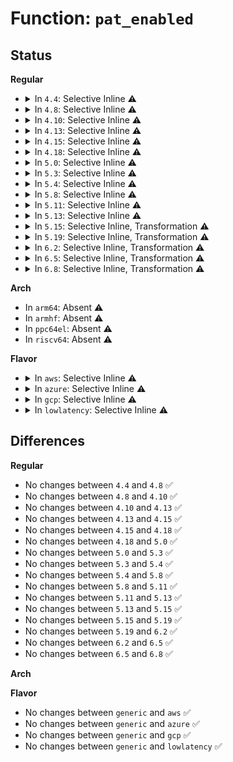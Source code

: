 # Function: <code>pat_enabled</code>

## Status
<b>Regular</b>
<ul>
<li>
<details>
<summary>In <code>4.4</code>: Selective Inline ⚠️</summary>

```c
bool pat_enabled();
```

**Collision:** Unique Global

**Inline:** Selective

**Transformation:** False

**Instances:**

```
In arch/x86/mm/pat.c (ffffffff8106f910)
Location: arch/x86/mm/pat.c:56
Inline: True
Inline callers:
  - arch/x86/mm/pat.c:track_pfn_remap
Direct callers:
  - arch/x86/pci/i386.c:pci_mmap_page_range
  - arch/x86/pci/i386.c:pci_mmap_page_range
  - arch/x86/pci/i386.c:pci_mmap_page_range
```
**Symbols:**

```
ffffffff8106f910-ffffffff8106f926: pat_enabled (STB_GLOBAL)
```
</details>
</li>
<li>
<details>
<summary>In <code>4.8</code>: Selective Inline ⚠️</summary>

```c
bool pat_enabled();
```

**Collision:** Unique Global

**Inline:** Selective

**Transformation:** False

**Instances:**

```
In arch/x86/mm/pat.c (ffffffff81070762)
Location: arch/x86/mm/pat.c:67
Inline: True
Inline callers:
  - arch/x86/mm/pat.c:track_pfn_remap
Direct callers:
  - arch/x86/pci/i386.c:pci_mmap_page_range
  - arch/x86/pci/i386.c:pci_mmap_page_range
  - arch/x86/pci/i386.c:pci_mmap_page_range
```
**Symbols:**

```
ffffffff8106f610-ffffffff8106f626: pat_enabled (STB_GLOBAL)
```
</details>
</li>
<li>
<details>
<summary>In <code>4.10</code>: Selective Inline ⚠️</summary>

```c
bool pat_enabled();
```

**Collision:** Unique Global

**Inline:** Selective

**Transformation:** False

**Instances:**

```
In arch/x86/mm/pat.c (ffffffff810743f2)
Location: arch/x86/mm/pat.c:67
Inline: True
Inline callers:
  - arch/x86/mm/pat.c:track_pfn_remap
Direct callers:
  - arch/x86/pci/i386.c:pci_mmap_page_range
  - arch/x86/pci/i386.c:pci_mmap_page_range
  - arch/x86/pci/i386.c:pci_mmap_page_range
```
**Symbols:**

```
ffffffff81073240-ffffffff81073256: pat_enabled (STB_GLOBAL)
```
</details>
</li>
<li>
<details>
<summary>In <code>4.13</code>: Selective Inline ⚠️</summary>

```c
bool pat_enabled();
```

**Collision:** Unique Global

**Inline:** Selective

**Transformation:** False

**Instances:**

```
In arch/x86/mm/pat.c (ffffffff81072840)
Location: arch/x86/mm/pat.c:66
Inline: True
Direct callers:
  - drivers/pci/proc.c:proc_bus_pci_ioctl
```
**Symbols:**

```
ffffffff81072840-ffffffff81072852: pat_enabled (STB_GLOBAL)
```
</details>
</li>
<li>
<details>
<summary>In <code>4.15</code>: Selective Inline ⚠️</summary>

```c
bool pat_enabled();
```

**Collision:** Unique Global

**Inline:** Selective

**Transformation:** False

**Instances:**

```
In arch/x86/mm/pat.c (ffffffff810781a0)
Location: arch/x86/mm/pat.c:66
Inline: True
Direct callers:
  - drivers/pci/proc.c:proc_bus_pci_ioctl
```
**Symbols:**

```
ffffffff810781a0-ffffffff810781b2: pat_enabled (STB_GLOBAL)
```
</details>
</li>
<li>
<details>
<summary>In <code>4.18</code>: Selective Inline ⚠️</summary>

```c
bool pat_enabled();
```

**Collision:** Unique Global

**Inline:** Selective

**Transformation:** False

**Instances:**

```
In arch/x86/mm/pat.c (ffffffff826edbd4)
Location: arch/x86/mm/pat.c:66
Inline: True
Inline callers:
  - arch/x86/mm/pat.c:pat_memtype_list_init
  - arch/x86/mm/pat.c:untrack_pfn
  - arch/x86/mm/pat.c:track_pfn_insert
  - arch/x86/mm/pat.c:track_pfn_remap
  - arch/x86/mm/pat.c:reserve_pfn_range
  - arch/x86/mm/pat.c:reserve_pfn_range
  - arch/x86/mm/pat.c:reserve_pfn_range
  - arch/x86/mm/pat.c:arch_io_free_memtype_wc
  - arch/x86/mm/pat.c:io_reserve_memtype
  - arch/x86/mm/pat.c:reserve_memtype
Direct callers:
  - drivers/pci/proc.c:proc_bus_pci_ioctl
```
**Symbols:**

```
ffffffff8107ad00-ffffffff8107ad12: pat_enabled (STB_GLOBAL)
```
</details>
</li>
<li>
<details>
<summary>In <code>5.0</code>: Selective Inline ⚠️</summary>

```c
bool pat_enabled();
```

**Collision:** Unique Global

**Inline:** Selective

**Transformation:** False

**Instances:**

```
In arch/x86/mm/pat.c (ffffffff828a48f8)
Location: arch/x86/mm/pat.c:66
Inline: True
Inline callers:
  - arch/x86/mm/pat.c:pat_memtype_list_init
  - arch/x86/mm/pat.c:untrack_pfn
  - arch/x86/mm/pat.c:track_pfn_insert
  - arch/x86/mm/pat.c:track_pfn_remap
  - arch/x86/mm/pat.c:reserve_pfn_range
  - arch/x86/mm/pat.c:reserve_pfn_range
  - arch/x86/mm/pat.c:reserve_pfn_range
  - arch/x86/mm/pat.c:arch_io_free_memtype_wc
  - arch/x86/mm/pat.c:io_reserve_memtype
  - arch/x86/mm/pat.c:reserve_memtype
Direct callers:
  - drivers/pci/proc.c:proc_bus_pci_ioctl
```
**Symbols:**

```
ffffffff81081640-ffffffff81081652: pat_enabled (STB_GLOBAL)
```
</details>
</li>
<li>
<details>
<summary>In <code>5.3</code>: Selective Inline ⚠️</summary>

```c
bool pat_enabled();
```

**Collision:** Unique Global

**Inline:** Selective

**Transformation:** False

**Instances:**

```
In arch/x86/mm/pat.c (ffffffff828bcdcf)
Location: arch/x86/mm/pat.c:67
Inline: True
Inline callers:
  - arch/x86/mm/pat.c:pat_memtype_list_init
  - arch/x86/mm/pat.c:untrack_pfn
  - arch/x86/mm/pat.c:track_pfn_insert
  - arch/x86/mm/pat.c:track_pfn_remap
  - arch/x86/mm/pat.c:reserve_pfn_range
  - arch/x86/mm/pat.c:reserve_pfn_range
  - arch/x86/mm/pat.c:reserve_pfn_range
  - arch/x86/mm/pat.c:arch_io_free_memtype_wc
  - arch/x86/mm/pat.c:io_reserve_memtype
  - arch/x86/mm/pat.c:reserve_memtype
Direct callers:
  - drivers/pci/proc.c:proc_bus_pci_ioctl
```
**Symbols:**

```
ffffffff810852e0-ffffffff810852f2: pat_enabled (STB_GLOBAL)
```
</details>
</li>
<li>
<details>
<summary>In <code>5.4</code>: Selective Inline ⚠️</summary>

```c
bool pat_enabled();
```

**Collision:** Unique Global

**Inline:** Selective

**Transformation:** False

**Instances:**

```
In arch/x86/mm/pat.c (ffffffff828c3264)
Location: arch/x86/mm/pat.c:67
Inline: True
Inline callers:
  - arch/x86/mm/pat.c:pat_memtype_list_init
  - arch/x86/mm/pat.c:untrack_pfn
  - arch/x86/mm/pat.c:track_pfn_insert
  - arch/x86/mm/pat.c:track_pfn_remap
  - arch/x86/mm/pat.c:reserve_pfn_range
  - arch/x86/mm/pat.c:reserve_pfn_range
  - arch/x86/mm/pat.c:reserve_pfn_range
  - arch/x86/mm/pat.c:arch_io_free_memtype_wc
  - arch/x86/mm/pat.c:io_reserve_memtype
  - arch/x86/mm/pat.c:reserve_memtype
Direct callers:
  - drivers/pci/proc.c:proc_bus_pci_ioctl
```
**Symbols:**

```
ffffffff81085fd0-ffffffff81085fe2: pat_enabled (STB_GLOBAL)
```
</details>
</li>
<li>
<details>
<summary>In <code>5.8</code>: Selective Inline ⚠️</summary>

```c
bool pat_enabled();
```

**Collision:** Unique Global

**Inline:** Selective

**Transformation:** False

**Instances:**

```
In arch/x86/mm/pat/memtype.c (ffffffff82ce6a4d)
Location: arch/x86/mm/pat/memtype.c:93
Inline: True
Inline callers:
  - arch/x86/mm/pat/memtype.c:pat_memtype_list_init
  - arch/x86/mm/pat/memtype.c:untrack_pfn
  - arch/x86/mm/pat/memtype.c:track_pfn_insert
  - arch/x86/mm/pat/memtype.c:track_pfn_remap
  - arch/x86/mm/pat/memtype.c:reserve_pfn_range
  - arch/x86/mm/pat/memtype.c:arch_io_free_memtype_wc
  - arch/x86/mm/pat/memtype.c:memtype_reserve_io
  - arch/x86/mm/pat/memtype.c:memtype_reserve
Direct callers:
  - drivers/pci/pci-sysfs.c:pci_create_resource_files
  - drivers/pci/proc.c:proc_bus_pci_ioctl
```
**Symbols:**

```
ffffffff8108f6c0-ffffffff8108f6d2: pat_enabled (STB_GLOBAL)
```
</details>
</li>
<li>
<details>
<summary>In <code>5.11</code>: Selective Inline ⚠️</summary>

```c
bool pat_enabled();
```

**Collision:** Unique Global

**Inline:** Selective

**Transformation:** False

**Instances:**

```
In arch/x86/mm/pat/memtype.c (ffffffff82fd4393)
Location: arch/x86/mm/pat/memtype.c:93
Inline: True
Inline callers:
  - arch/x86/mm/pat/memtype.c:pat_memtype_list_init
  - arch/x86/mm/pat/memtype.c:untrack_pfn
  - arch/x86/mm/pat/memtype.c:track_pfn_insert
  - arch/x86/mm/pat/memtype.c:track_pfn_remap
  - arch/x86/mm/pat/memtype.c:reserve_pfn_range
  - arch/x86/mm/pat/memtype.c:arch_io_free_memtype_wc
  - arch/x86/mm/pat/memtype.c:memtype_reserve_io
  - arch/x86/mm/pat/memtype.c:memtype_reserve
Direct callers:
  - drivers/pci/pci-sysfs.c:pci_create_resource_files
  - drivers/pci/proc.c:proc_bus_pci_ioctl
```
**Symbols:**

```
ffffffff8108f3b0-ffffffff8108f3c2: pat_enabled (STB_GLOBAL)
```
</details>
</li>
<li>
<details>
<summary>In <code>5.13</code>: Selective Inline ⚠️</summary>

```c
bool pat_enabled();
```

**Collision:** Unique Global

**Inline:** Selective

**Transformation:** False

**Instances:**

```
In arch/x86/mm/pat/memtype.c (ffffffff831dee9c)
Location: arch/x86/mm/pat/memtype.c:93
Inline: True
Inline callers:
  - arch/x86/mm/pat/memtype.c:pat_memtype_list_init
  - arch/x86/mm/pat/memtype.c:untrack_pfn
  - arch/x86/mm/pat/memtype.c:track_pfn_insert
  - arch/x86/mm/pat/memtype.c:track_pfn_remap
  - arch/x86/mm/pat/memtype.c:reserve_pfn_range
  - arch/x86/mm/pat/memtype.c:arch_io_free_memtype_wc
  - arch/x86/mm/pat/memtype.c:memtype_reserve_io
  - arch/x86/mm/pat/memtype.c:memtype_reserve
Direct callers:
  - drivers/pci/pci-sysfs.c:pci_create_resource_files
  - drivers/pci/proc.c:proc_bus_pci_ioctl
```
**Symbols:**

```
ffffffff8108ff40-ffffffff8108ff52: pat_enabled (STB_GLOBAL)
```
</details>
</li>
<li>
<details>
<summary>In <code>5.15</code>: Selective Inline, Transformation ⚠️</summary>

```c
bool pat_enabled();
```

**Collision:** Unique Global

**Inline:** Selective

**Transformation:** True

**Instances:**

```
In arch/x86/mm/pat/memtype.c (ffffffff810a0a75)
Location: arch/x86/mm/pat/memtype.c:93
Inline: True
Inline callers:
  - arch/x86/mm/pat/memtype.c:track_pfn_insert
  - arch/x86/mm/pat/memtype.c:track_pfn_remap
  - arch/x86/mm/pat/memtype.c:reserve_pfn_range
  - arch/x86/mm/pat/memtype.c:memtype_reserve
Direct callers:
  - arch/x86/mm/pat/memtype.c:pat_memtype_list_init
  - drivers/pci/pci-sysfs.c:pci_create_resource_files
  - drivers/pci/proc.c:proc_bus_pci_ioctl
```
**Symbols:**

```
ffffffff81ca1434-ffffffff81ca1454: pat_enabled.cold (STB_LOCAL)
ffffffff8109fbc0-ffffffff8109fbd8: pat_enabled (STB_GLOBAL)
```
</details>
</li>
<li>
<details>
<summary>In <code>5.19</code>: Selective Inline, Transformation ⚠️</summary>

```c
bool pat_enabled();
```

**Collision:** Unique Global

**Inline:** Selective

**Transformation:** True

**Instances:**

```
In arch/x86/mm/pat/memtype.c (ffffffff810b4a65)
Location: arch/x86/mm/pat/memtype.c:95
Inline: True
Inline callers:
  - arch/x86/mm/pat/memtype.c:track_pfn_insert
  - arch/x86/mm/pat/memtype.c:track_pfn_remap
  - arch/x86/mm/pat/memtype.c:reserve_pfn_range
  - arch/x86/mm/pat/memtype.c:memtype_free
  - arch/x86/mm/pat/memtype.c:memtype_reserve
Direct callers:
  - arch/x86/mm/pat/memtype.c:pat_memtype_list_init
  - drivers/pci/pci-sysfs.c:pci_create_resource_files
  - drivers/pci/proc.c:proc_bus_pci_ioctl
```
**Symbols:**

```
ffffffff81e50a3c-ffffffff81e50a66: pat_enabled.cold (STB_LOCAL)
ffffffff810b3b80-ffffffff810b3ba2: pat_enabled (STB_GLOBAL)
```
</details>
</li>
<li>
<details>
<summary>In <code>6.2</code>: Selective Inline, Transformation ⚠️</summary>

```c
bool pat_enabled();
```

**Collision:** Unique Global

**Inline:** Selective

**Transformation:** True

**Instances:**

```
In arch/x86/mm/pat/memtype.c (ffffffff83e9cd05)
Location: arch/x86/mm/pat/memtype.c:89
Inline: True
Inline callers:
  - arch/x86/mm/pat/memtype.c:pat_memtype_list_init
  - arch/x86/mm/pat/memtype.c:track_pfn_insert
  - arch/x86/mm/pat/memtype.c:track_pfn_remap
  - arch/x86/mm/pat/memtype.c:reserve_pfn_range
  - arch/x86/mm/pat/memtype.c:memtype_free
  - arch/x86/mm/pat/memtype.c:memtype_reserve
Direct callers:
  - drivers/pci/pci-sysfs.c:pci_create_resource_files
  - drivers/pci/proc.c:proc_bus_pci_ioctl
```
**Symbols:**

```
ffffffff82054eee-ffffffff82054f1b: pat_enabled.cold (STB_LOCAL)
ffffffff810ce820-ffffffff810ce845: pat_enabled (STB_GLOBAL)
```
</details>
</li>
<li>
<details>
<summary>In <code>6.5</code>: Selective Inline, Transformation ⚠️</summary>

```c
bool pat_enabled();
```

**Collision:** Unique Global

**Inline:** Selective

**Transformation:** True

**Instances:**

```
In arch/x86/mm/pat/memtype.c (ffffffff836c0825)
Location: arch/x86/mm/pat/memtype.c:89
Inline: True
Inline callers:
  - arch/x86/mm/pat/memtype.c:pat_memtype_list_init
  - arch/x86/mm/pat/memtype.c:track_pfn_insert
  - arch/x86/mm/pat/memtype.c:track_pfn_remap
  - arch/x86/mm/pat/memtype.c:reserve_pfn_range
  - arch/x86/mm/pat/memtype.c:memtype_free
  - arch/x86/mm/pat/memtype.c:memtype_reserve
Direct callers:
  - drivers/pci/pci-sysfs.c:pci_create_resource_files
  - drivers/pci/proc.c:proc_bus_pci_ioctl
```
**Symbols:**

```
ffffffff820d34bd-ffffffff820d34ea: pat_enabled.cold (STB_LOCAL)
ffffffff810d1de0-ffffffff810d1e05: pat_enabled (STB_GLOBAL)
```
</details>
</li>
<li>
<details>
<summary>In <code>6.8</code>: Selective Inline, Transformation ⚠️</summary>

```c
bool pat_enabled();
```

**Collision:** Unique Global

**Inline:** Selective

**Transformation:** True

**Instances:**

```
In arch/x86/mm/pat/memtype.c (ffffffff838f1345)
Location: arch/x86/mm/pat/memtype.c:89
Inline: True
Inline callers:
  - arch/x86/mm/pat/memtype.c:pat_memtype_list_init
  - arch/x86/mm/pat/memtype.c:track_pfn_insert
  - arch/x86/mm/pat/memtype.c:track_pfn_remap
  - arch/x86/mm/pat/memtype.c:reserve_pfn_range
  - arch/x86/mm/pat/memtype.c:memtype_free
  - arch/x86/mm/pat/memtype.c:memtype_reserve
Direct callers:
  - drivers/pci/pci-sysfs.c:pci_create_resource_files
  - drivers/pci/proc.c:proc_bus_pci_ioctl
```
**Symbols:**

```
ffffffff821ae32b-ffffffff821ae358: pat_enabled.cold (STB_LOCAL)
ffffffff810da510-ffffffff810da535: pat_enabled (STB_GLOBAL)
```
</details>
</li>
</ul>
<b>Arch</b>
<ul>
<li>
In <code>arm64</code>: Absent ⚠️
</li>
<li>
In <code>armhf</code>: Absent ⚠️
</li>
<li>
In <code>ppc64el</code>: Absent ⚠️
</li>
<li>
In <code>riscv64</code>: Absent ⚠️
</li>
</ul>
<b>Flavor</b>
<ul>
<li>
<details>
<summary>In <code>aws</code>: Selective Inline ⚠️</summary>

```c
bool pat_enabled();
```

**Collision:** Unique Global

**Inline:** Selective

**Transformation:** False

**Instances:**

```
In arch/x86/mm/pat.c (ffffffff828ae23a)
Location: arch/x86/mm/pat.c:67
Inline: True
Inline callers:
  - arch/x86/mm/pat.c:pat_memtype_list_init
  - arch/x86/mm/pat.c:untrack_pfn
  - arch/x86/mm/pat.c:track_pfn_insert
  - arch/x86/mm/pat.c:track_pfn_remap
  - arch/x86/mm/pat.c:reserve_pfn_range
  - arch/x86/mm/pat.c:reserve_pfn_range
  - arch/x86/mm/pat.c:reserve_pfn_range
  - arch/x86/mm/pat.c:arch_io_free_memtype_wc
  - arch/x86/mm/pat.c:io_reserve_memtype
  - arch/x86/mm/pat.c:reserve_memtype
Direct callers:
  - drivers/pci/proc.c:proc_bus_pci_ioctl
```
**Symbols:**

```
ffffffff81084fd0-ffffffff81084fe2: pat_enabled (STB_GLOBAL)
```
</details>
</li>
<li>
<details>
<summary>In <code>azure</code>: Selective Inline ⚠️</summary>

```c
bool pat_enabled();
```

**Collision:** Unique Global

**Inline:** Selective

**Transformation:** False

**Instances:**

```
In arch/x86/mm/pat.c (ffffffff828a642c)
Location: arch/x86/mm/pat.c:67
Inline: True
Inline callers:
  - arch/x86/mm/pat.c:pat_memtype_list_init
  - arch/x86/mm/pat.c:untrack_pfn
  - arch/x86/mm/pat.c:track_pfn_insert
  - arch/x86/mm/pat.c:track_pfn_remap
  - arch/x86/mm/pat.c:reserve_pfn_range
  - arch/x86/mm/pat.c:reserve_pfn_range
  - arch/x86/mm/pat.c:reserve_pfn_range
  - arch/x86/mm/pat.c:arch_io_free_memtype_wc
  - arch/x86/mm/pat.c:io_reserve_memtype
  - arch/x86/mm/pat.c:reserve_memtype
Direct callers:
  - drivers/pci/proc.c:proc_bus_pci_ioctl
```
**Symbols:**

```
ffffffff81073ca0-ffffffff81073cb2: pat_enabled (STB_GLOBAL)
```
</details>
</li>
<li>
<details>
<summary>In <code>gcp</code>: Selective Inline ⚠️</summary>

```c
bool pat_enabled();
```

**Collision:** Unique Global

**Inline:** Selective

**Transformation:** False

**Instances:**

```
In arch/x86/mm/pat.c (ffffffff828c1139)
Location: arch/x86/mm/pat.c:67
Inline: True
Inline callers:
  - arch/x86/mm/pat.c:pat_memtype_list_init
  - arch/x86/mm/pat.c:untrack_pfn
  - arch/x86/mm/pat.c:track_pfn_insert
  - arch/x86/mm/pat.c:track_pfn_remap
  - arch/x86/mm/pat.c:reserve_pfn_range
  - arch/x86/mm/pat.c:reserve_pfn_range
  - arch/x86/mm/pat.c:reserve_pfn_range
  - arch/x86/mm/pat.c:arch_io_free_memtype_wc
  - arch/x86/mm/pat.c:io_reserve_memtype
  - arch/x86/mm/pat.c:reserve_memtype
Direct callers:
  - drivers/pci/proc.c:proc_bus_pci_ioctl
```
**Symbols:**

```
ffffffff81084f80-ffffffff81084f92: pat_enabled (STB_GLOBAL)
```
</details>
</li>
<li>
<details>
<summary>In <code>lowlatency</code>: Selective Inline ⚠️</summary>

```c
bool pat_enabled();
```

**Collision:** Unique Global

**Inline:** Selective

**Transformation:** False

**Instances:**

```
In arch/x86/mm/pat.c (ffffffff828c4284)
Location: arch/x86/mm/pat.c:67
Inline: True
Inline callers:
  - arch/x86/mm/pat.c:pat_memtype_list_init
  - arch/x86/mm/pat.c:untrack_pfn
  - arch/x86/mm/pat.c:track_pfn_insert
  - arch/x86/mm/pat.c:track_pfn_remap
  - arch/x86/mm/pat.c:reserve_pfn_range
  - arch/x86/mm/pat.c:reserve_pfn_range
  - arch/x86/mm/pat.c:reserve_pfn_range
  - arch/x86/mm/pat.c:arch_io_free_memtype_wc
  - arch/x86/mm/pat.c:io_reserve_memtype
  - arch/x86/mm/pat.c:reserve_memtype
Direct callers:
  - drivers/pci/proc.c:proc_bus_pci_ioctl
```
**Symbols:**

```
ffffffff810870d0-ffffffff810870e2: pat_enabled (STB_GLOBAL)
```
</details>
</li>
</ul>

## Differences
<b>Regular</b>
<ul>
<li>
No changes between <code>4.4</code> and <code>4.8</code> ✅
</li>
<li>
No changes between <code>4.8</code> and <code>4.10</code> ✅
</li>
<li>
No changes between <code>4.10</code> and <code>4.13</code> ✅
</li>
<li>
No changes between <code>4.13</code> and <code>4.15</code> ✅
</li>
<li>
No changes between <code>4.15</code> and <code>4.18</code> ✅
</li>
<li>
No changes between <code>4.18</code> and <code>5.0</code> ✅
</li>
<li>
No changes between <code>5.0</code> and <code>5.3</code> ✅
</li>
<li>
No changes between <code>5.3</code> and <code>5.4</code> ✅
</li>
<li>
No changes between <code>5.4</code> and <code>5.8</code> ✅
</li>
<li>
No changes between <code>5.8</code> and <code>5.11</code> ✅
</li>
<li>
No changes between <code>5.11</code> and <code>5.13</code> ✅
</li>
<li>
No changes between <code>5.13</code> and <code>5.15</code> ✅
</li>
<li>
No changes between <code>5.15</code> and <code>5.19</code> ✅
</li>
<li>
No changes between <code>5.19</code> and <code>6.2</code> ✅
</li>
<li>
No changes between <code>6.2</code> and <code>6.5</code> ✅
</li>
<li>
No changes between <code>6.5</code> and <code>6.8</code> ✅
</li>
</ul>
<b>Arch</b>
<ul>
</ul>
<b>Flavor</b>
<ul>
<li>
No changes between <code>generic</code> and <code>aws</code> ✅
</li>
<li>
No changes between <code>generic</code> and <code>azure</code> ✅
</li>
<li>
No changes between <code>generic</code> and <code>gcp</code> ✅
</li>
<li>
No changes between <code>generic</code> and <code>lowlatency</code> ✅
</li>
</ul>
